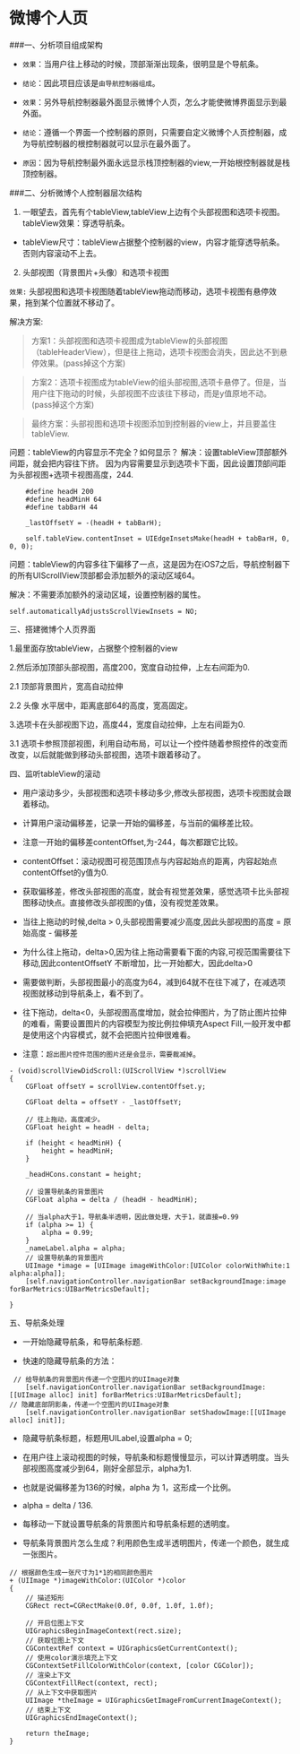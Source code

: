 # 微博个人页

###一、分析项目组成架构
*  `效果`：当用户往上移动的时候，顶部渐渐出现条，很明显是个导航条。

*  `结论`：因此项目应该是`由导航控制器组成`。

*  `效果`：另外导航控制器最外面显示微博个人页，怎么才能使微博界面显示到最外面。


* `结论`：遵循一个界面一个控制器的原则，只需要自定义微博个人页控制器，成为导航控制器的根控制器就可以显示在最外面了。

* `原因`：因为导航控制最外面永远显示栈顶控制器的view,一开始根控制器就是栈顶控制器。


###二、分析微博个人控制器层次结构

1. 一眼望去，首先有个tableView,tableView上边有个头部视图和选项卡视图。   
tableView效果：穿透导航条。
*   tableView尺寸：tableView占据整个控制器的view，内容才能穿透导航条。否则内容滚动不上去。

2. 头部视图（背景图片+头像）和选项卡视图

`效果:` 头部视图和选项卡视图随着tableView拖动而移动，选项卡视图有悬停效果，拖到某个位置就不移动了。

解决方案:


> 方案1：头部视图和选项卡视图成为tableView的头部视图（tableHeaderView），但是往上拖动，选项卡视图会消失，因此达不到悬停效果。(pass掉这个方案)


> 方案2：选项卡视图成为tableView的组头部视图,选项卡悬停了。但是，当用户往下拖动的时候，头部视图不应该往下移动，而是y值原地不动。(pass掉这个方案)


> 最终方案：头部视图和选项卡视图添加到控制器的view上，并且要盖住tableView.

问题：tableView的内容显示不完全？如何显示？
解决：设置tableView顶部额外间距，就会把内容往下挤。
因为内容需要显示到选项卡下面，因此设置顶部间距为头部视图+选项卡视图高度，244.
```objc
    #define headH 200
    #define headMinH 64
    #define tabBarH 44

    _lastOffsetY = -(headH + tabBarH);

    self.tableView.contentInset = UIEdgeInsetsMake(headH + tabBarH, 0, 0, 0);
```

问题：tableView的内容多往下偏移了一点，这是因为在iOS7之后，导航控制器下的所有UIScrollView顶部都会添加额外的滚动区域64。

解决：不需要添加额外的滚动区域，设置控制器的属性。
```objc
self.automaticallyAdjustsScrollViewInsets = NO;
```

三、搭建微博个人页界面

1.最里面存放tableView，占据整个控制器的view

2.然后添加顶部头部视图，高度200，宽度自动拉伸，上左右间距为0.

2.1 顶部背景图片，宽高自动拉伸

2.2 头像 水平居中，距离底部64的高度，宽高固定。

3.选项卡在头部视图下边，高度44，宽度自动拉伸，上左右间距为0.

3.1 选项卡参照顶部视图，利用自动布局，可以让一个控件随着参照控件的改变而改变，以后就能做到移动头部视图，选项卡跟着移动了。

四、监听tableView的滚动
*   用户滚动多少，头部视图和选项卡移动多少,修改头部视图，选项卡视图就会跟着移动。

*   计算用户滚动偏移差，记录一开始的偏移差，与当前的偏移差比较。

*   注意一开始的偏移差contentOffset,为-244，每次都跟它比较。

*  contentOffset：滚动视图可视范围顶点与内容起始点的距离，内容起始点contentOffset的y值为0.

*  获取偏移差，修改头部视图的高度，就会有视觉差效果，感觉选项卡比头部视图移动快点。直接修改头部视图的y值，没有视觉差效果。

* 当往上拖动的时候,delta > 0,头部视图需要减少高度,因此头部视图的高度 = 原始高度 - 偏移差

* 为什么往上拖动，delta>0,因为往上拖动需要看下面的内容,可视范围需要往下移动,因此contentOffsetY 不断增加，比一开始都大，因此delta>0

* 需要做判断，头部视图最小的高度为64，减到64就不在往下减了，在减选项视图就移动到导航条上，看不到了。

*   往下拖动，delta<0，头部视图高度增加，就会拉伸图片，为了防止图片拉伸的难看，需要设置图片的内容模型为按比例拉伸填充Aspect Fill,一般开发中都是使用这个内容模式，就不会把图片拉伸很难看。

*   注意：`超出图片控件范围的图片还是会显示，需要裁减掉`。

```objc
- (void)scrollViewDidScroll:(UIScrollView *)scrollView
{
    CGFloat offsetY = scrollView.contentOffset.y;

    CGFloat delta = offsetY - _lastOffsetY;

    // 往上拖动，高度减少。
    CGFloat height = headH - delta;

    if (height < headMinH) {
        height = headMinH;
    }

    _headHCons.constant = height;

    // 设置导航条的背景图片
    CGFloat alpha = delta / (headH - headMinH);

    // 当alpha大于1，导航条半透明，因此做处理，大于1，就直接=0.99
    if (alpha >= 1) {
        alpha = 0.99;
    }
    _nameLabel.alpha = alpha;
    // 设置导航条的背景图片
    UIImage *image = [UIImage imageWithColor:[UIColor colorWithWhite:1 alpha:alpha]];
    [self.navigationController.navigationBar setBackgroundImage:image forBarMetrics:UIBarMetricsDefault];

}

```
五、导航条处理

*   一开始隐藏导航条，和导航条标题.

*   快速的隐藏导航条的方法：
```objc
 // 给导航条的背景图片传递一个空图片的UIImage对象
    [self.navigationController.navigationBar setBackgroundImage:[[UIImage alloc] init] forBarMetrics:UIBarMetricsDefault];
// 隐藏底部阴影条，传递一个空图片的UIImage对象
    [self.navigationController.navigationBar setShadowImage:[[UIImage alloc] init]];
```
* 隐藏导航条标题，标题用UILabel,设置alpha = 0;

* 在用户往上滚动视图的时候，导航条和标题慢慢显示，可以计算透明度。当头部视图高度减少到64，刚好全部显示，alpha为1.
* 也就是说偏移差为136的时候，alpha 为 1，这形成一个比例。
* alpha = delta / 136.
* 每移动一下就设置导航条的背景图片和导航条标题的透明度。
* 导航条背景图片怎么生成？利用颜色生成半透明图片，传递一个颜色，就生成一张图片。

```objc
// 根据颜色生成一张尺寸为1*1的相同颜色图片
+ (UIImage *)imageWithColor:(UIColor *)color
{
    // 描述矩形
    CGRect rect=CGRectMake(0.0f, 0.0f, 1.0f, 1.0f);

    // 开启位图上下文
    UIGraphicsBeginImageContext(rect.size);
    // 获取位图上下文
    CGContextRef context = UIGraphicsGetCurrentContext();
    // 使用color演示填充上下文
    CGContextSetFillColorWithColor(context, [color CGColor]);
    // 渲染上下文
    CGContextFillRect(context, rect);
    // 从上下文中获取图片
    UIImage *theImage = UIGraphicsGetImageFromCurrentImageContext();
    // 结束上下文
    UIGraphicsEndImageContext();

    return theImage;
}

```



